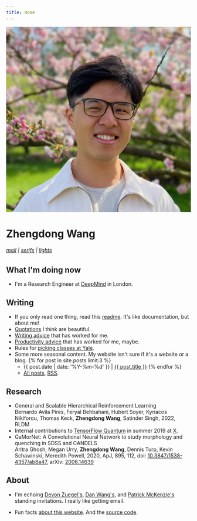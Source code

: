 ```yaml
---
title: Home
---
```


![profile](/assets/images/kew.jpg)

# Zhengdong Wang

<h6>
  <a href='mailto:zhengdong.wang@gmail.com'>mail</a> |
  <a href='#' onclick='toggle_sans();return false;'>serifs</a> |
  <a href='#' onclick='toggle_dark();return false;'>lights</a>
</h6>

## What I'm doing now

* I'm a Research Engineer at [DeepMind](https://deepmind.com) in London.

## Writing

* If you only read one thing, read this [readme](readme). It's like documentation, but about me!
* [Quotations](quotes) I think are beautiful.
* [Writing advice](writing) that has worked for me.
* [Productivity advice](productivity) that has worked for me, maybe.
* Rules for [picking classes at Yale](bluebook).
* Some more seasonal content. My website isn't sure if it's a website or a blog. {% for post in site.posts limit:3 %}
  * {{ post.date | date: '%Y-%m-%d' }} \| [{{ post.title }}]({{post.url}}) {% endfor %}
  * [All posts](blog), [RSS](/feed.xml).

## Research

* General and Scalable Hierarchical Reinforcement Learning\
Bernardo Avila Pires, Feryal Behbahani, Hubert Soyer, Kyriacos Nikiforou, Thomas
Keck, **Zhengdong Wang**, Satinder Singh, 2022, RLDM
* Internal contributions to [TensorFlow Quantum](https://www.tensorflow.org/quantum) in summer 2019 at [X](https://x.company).
* GaMorNet: A Convolutional Neural Network to study morphology and quenching in SDSS and CANDELS\
Aritra Ghosh, Megan Urry, **Zhengdong Wang**, Dennis Turp, Kevin Schawinski, Meredith Powell, 2020, ApJ, 895, 112, doi: [10.3847/1538-4357/ab8a47](https://doi.org/10.3847/1538-4357/ab8a47), arXiv: [2006.14639](https://arxiv.org/abs/2006.14639)

## About

* I'm echoing [Devon Zuegel's](https://devonzuegel.com/page/contact), [Dan Wang's](https://danwang.co/contact), and [Patrick McKenzie's](https://www.kalzumeus.com/standing-invitation) standing invitations. I really like getting email.
<!-- * [Giving](giving). -->
* Fun facts [about this website](about). And the [source code](https://github.com/ZhengdongWang/zhengdongwang.com).
